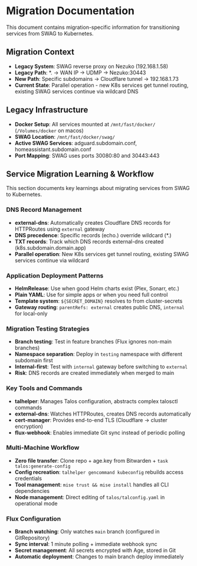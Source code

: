 # Migration Documentation

This document contains migration-specific information for transitioning services from SWAG to
Kubernetes.

## Migration Context

- **Legacy System**: SWAG reverse proxy on Nezuko (192.168.1.58)
- **Legacy Path**: *.<domain> → WAN IP → UDMP → Nezuko:30443
- **New Path**: Specific subdomains → Cloudflare tunnel → 192.168.1.73
- **Current State**: Parallel operation - new K8s services get tunnel routing, existing SWAG
  services continue via wildcard DNS

## Legacy Infrastructure

- **Docker Setup**: All services mounted at `/mnt/fast/docker/` (`/Volumes/docker` on macos)
- **SWAG Location**: `/mnt/fast/docker/swag/`
- **Active SWAG Services**: adguard.subdomain.conf, homeassistant.subdomain.conf
- **Port Mapping**: SWAG uses ports 30080:80 and 30443:443

## Service Migration Learning & Workflow

This section documents key learnings about migrating services from SWAG to Kubernetes.

### DNS Record Management

- **external-dns**: Automatically creates Cloudflare DNS records for HTTPRoutes using `external`
  gateway
- **DNS precedence**: Specific records (echo.<domain>) override wildcard (*.<domain>)
- **TXT records**: Track which DNS records external-dns created (k8s.subdomain.domain.app)
- **Parallel operation**: New K8s services get tunnel routing, existing SWAG services continue via
  wildcard

### Application Deployment Patterns

- **HelmRelease**: Use when good Helm charts exist (Plex, Sonarr, etc.)
- **Plain YAML**: Use for simple apps or when you need full control
- **Template system**: `${SECRET_DOMAIN}` resolves to <domain> from cluster-secrets
- **Gateway routing**: `parentRefs: external` creates public DNS, `internal` for local-only

### Migration Testing Strategies

- **Branch testing**: Test in feature branches (Flux ignores non-main branches)
- **Namespace separation**: Deploy in `testing` namespace with different subdomain first
- **Internal-first**: Test with `internal` gateway before switching to `external`
- **Risk**: DNS records are created immediately when merged to main

### Key Tools and Commands

- **talhelper**: Manages Talos configuration, abstracts complex talosctl commands
- **external-dns**: Watches HTTPRoutes, creates DNS records automatically
- **cert-manager**: Provides end-to-end TLS (Cloudflare → cluster encryption)
- **flux-webhook**: Enables immediate Git sync instead of periodic polling

### Multi-Machine Workflow

- **Zero file transfer**: Clone repo + age.key from Bitwarden + `task talos:generate-config`
- **Config recreation**: `talhelper gencommand kubeconfig` rebuilds access credentials
- **Tool management**: `mise trust && mise install` handles all CLI dependencies
- **Node management**: Direct editing of `talos/talconfig.yaml` in operational mode

### Flux Configuration

- **Branch watching**: Only watches `main` branch (configured in GitRepository)
- **Sync interval**: 1 minute polling + immediate webhook sync
- **Secret management**: All secrets encrypted with Age, stored in Git
- **Automatic deployment**: Changes to main branch deploy immediately
